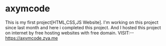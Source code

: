 # axymcode
This is my first project[HTML,CSS,JS Website].
I'm working on this project since last month and here i completed this project.
And I hosted this project on internet by free hosting websites with free domain.
VISIT:-- https://axymcode.zya.me
